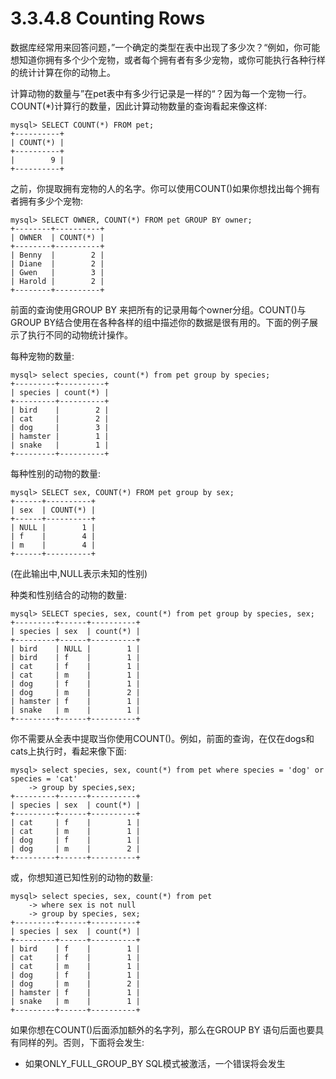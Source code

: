 # 3.3.4.8 Counting Rows

数据库经常用来回答问题，”一个确定的类型在表中出现了多少次？“例如，你可能想知道你拥有多个少个宠物，或者每个拥有者有多少宠物，或你可能执行各种行样的统计计算在你的动物上。

计算动物的数量与”在pet表中有多少行记录是一样的“？因为每一个宠物一行。COUNT\(\*\)计算行的数量，因此计算动物数量的查询看起来像这样:

```
mysql> SELECT COUNT(*) FROM pet;
+----------+
| COUNT(*) |
+----------+
|        9 |
+----------+
```

之前，你提取拥有宠物的人的名字。你可以使用COUNT\(\)如果你想找出每个拥有者拥有多少个宠物:

```
mysql> SELECT OWNER, COUNT(*) FROM pet GROUP BY owner;
+--------+----------+
| OWNER  | COUNT(*) |
+--------+----------+
| Benny  |        2 |
| Diane  |        2 |
| Gwen   |        3 |
| Harold |        2 |
+--------+----------+
```

前面的查询使用GROUP BY 来把所有的记录用每个owner分组。COUNT\(\)与GROUP BY结合使用在各种各样的组中描述你的数据是很有用的。下面的例子展示了执行不同的动物统计操作。

每种宠物的数量:

```
mysql> select species, count(*) from pet group by species;
+---------+----------+
| species | count(*) |
+---------+----------+
| bird    |        2 |
| cat     |        2 |
| dog     |        3 |
| hamster |        1 |
| snake   |        1 |
+---------+----------+
```

每种性别的动物的数量:

```
mysql> SELECT sex, COUNT(*) FROM pet group by sex;
+------+----------+
| sex  | COUNT(*) |
+------+----------+
| NULL |        1 |
| f    |        4 |
| m    |        4 |
+------+----------+
```

\(在此输出中,NULL表示未知的性别\)

种类和性别结合的动物的数量:

```
mysql> SELECT species, sex, count(*) from pet group by species, sex;
+---------+------+----------+
| species | sex  | count(*) |
+---------+------+----------+
| bird    | NULL |        1 |
| bird    | f    |        1 |
| cat     | f    |        1 |
| cat     | m    |        1 |
| dog     | f    |        1 |
| dog     | m    |        2 |
| hamster | f    |        1 |
| snake   | m    |        1 |
+---------+------+----------+
```

你不需要从全表中提取当你使用COUNT\(\)。例如，前面的查询，在仅在dogs和cats上执行时，看起来像下面:

```
mysql> select species, sex, count(*) from pet where species = 'dog' or species = 'cat'
    -> group by species,sex;
+---------+------+----------+
| species | sex  | count(*) |
+---------+------+----------+
| cat     | f    |        1 |
| cat     | m    |        1 |
| dog     | f    |        1 |
| dog     | m    |        2 |
+---------+------+----------+
```

或，你想知道已知性别的动物的数量:

```
mysql> select species, sex, count(*) from pet
    -> where sex is not null
    -> group by species, sex;
+---------+------+----------+
| species | sex  | count(*) |
+---------+------+----------+
| bird    | f    |        1 |
| cat     | f    |        1 |
| cat     | m    |        1 |
| dog     | f    |        1 |
| dog     | m    |        2 |
| hamster | f    |        1 |
| snake   | m    |        1 |
+---------+------+----------+
```

如果你想在COUNT\(\)后面添加额外的名字列，那么在GROUP BY 语句后面也要具有同样的列。否则，下面将会发生:

* 如果ONLY\_FULL\_GROUP\_BY SQL模式被激活，一个错误将会发生



